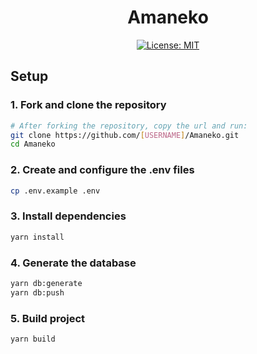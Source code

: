 <div align="center">

# Amaneko

[![License: MIT](https://img.shields.io/badge/License-MIT-yellow.svg)](https://opensource.org/licenses/MIT)

</div>

## Setup

### 1. Fork and clone the repository

```bash
# After forking the repository, copy the url and run:
git clone https://github.com/[USERNAME]/Amaneko.git
cd Amaneko
```

### 2. Create and configure the .env files

```bash
cp .env.example .env
```

### 3. Install dependencies

```bash
yarn install
```

### 4. Generate the database

```bash
yarn db:generate
yarn db:push
```

### 5. Build project

```bash
yarn build
```

